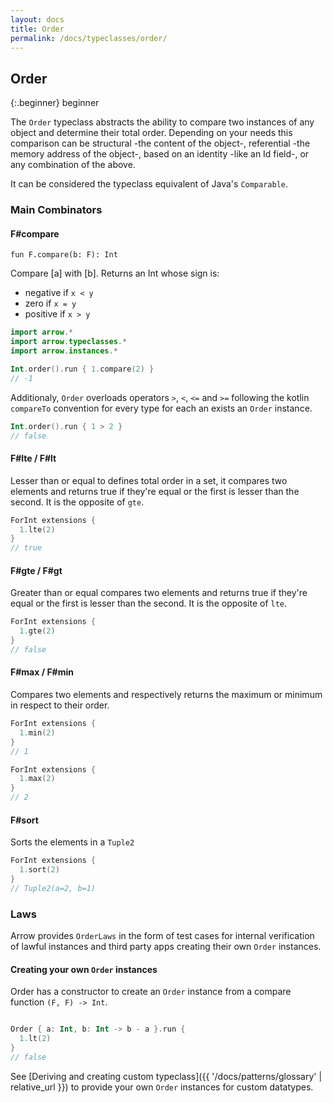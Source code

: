 ```yaml
---
layout: docs
title: Order
permalink: /docs/typeclasses/order/
---
```


## Order

{:.beginner}
beginner

The `Order` typeclass abstracts the ability to compare two instances of any object and determine their total order.
Depending on your needs this comparison can be structural -the content of the object-, referential -the memory address of the object-, based on an identity -like an Id field-, or any combination of the above.

It can be considered the typeclass equivalent of Java's `Comparable`.

### Main Combinators

#### F#compare

`fun F.compare(b: F): Int`

Compare [a] with [b]. Returns an Int whose sign is:
  * negative if `x < y`
  * zero     if `x = y`
  * positive if `x > y`

```kotlin
import arrow.*
import arrow.typeclasses.*
import arrow.instances.*

Int.order().run { 1.compare(2) }
// -1
```

Additionaly, `Order` overloads operators `>`, `<`, `<=` and `>=` following the kotlin `compareTo` convention for every type for each an exists an `Order` instance.

```kotlin
Int.order().run { 1 > 2 }
// false
```

#### F#lte / F#lt

Lesser than or equal to defines total order in a set, it compares two elements and returns true if they're equal or the first is lesser than the second.
It is the opposite of `gte`.

```kotlin
ForInt extensions { 
  1.lte(2) 
}
// true
```

#### F#gte / F#gt

Greater than or equal compares two elements and returns true if they're equal or the first is lesser than the second.
It is the opposite of `lte`.

```kotlin
ForInt extensions { 
  1.gte(2) 
}
// false
```

#### F#max / F#min

Compares two elements and respectively returns the maximum or minimum in respect to their order.

```kotlin
ForInt extensions { 
  1.min(2) 
}
// 1
```
```kotlin
ForInt extensions { 
  1.max(2) 
}
// 2
```

#### F#sort

Sorts the elements in a `Tuple2`

```kotlin
ForInt extensions { 
  1.sort(2) 
}
// Tuple2(a=2, b=1)
```

### Laws

Arrow provides `OrderLaws` in the form of test cases for internal verification of lawful instances and third party apps creating their own `Order` instances.

#### Creating your own `Order` instances

Order has a constructor to create an `Order` instance from a compare function `(F, F) -> Int`.

```kotlin

Order { a: Int, b: Int -> b - a }.run {
  1.lt(2)
}
// false
```

See [Deriving and creating custom typeclass]({{ '/docs/patterns/glossary' | relative_url }}) to provide your own `Order` instances for custom datatypes.
